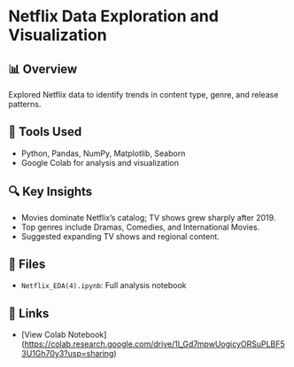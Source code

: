 # Netflix Data Exploration and Visualization

## 📊 Overview
Explored Netflix data to identify trends in content type, genre, and release patterns.

## 🧰 Tools Used
- Python, Pandas, NumPy, Matplotlib, Seaborn
- Google Colab for analysis and visualization

## 🔍 Key Insights
- Movies dominate Netflix’s catalog; TV shows grew sharply after 2019.
- Top genres include Dramas, Comedies, and International Movies.
- Suggested expanding TV shows and regional content.


## 📁 Files
- `Netflix_EDA(4).ipynb`: Full analysis notebook

## 🔗 Links
- [View Colab Notebook] (https://colab.research.google.com/drive/1l_Gd7mpwUogicyORSuPLBF53U1Gh70y3?usp=sharing)
